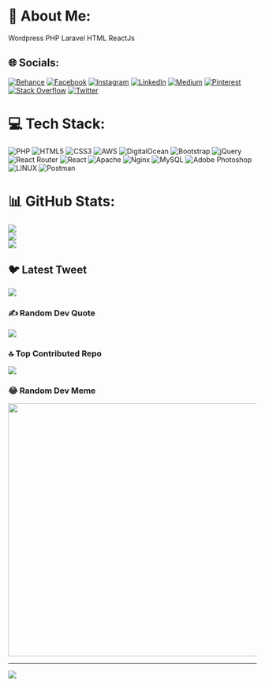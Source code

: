 # 💫 About Me:
Wordpress PHP Laravel HTML ReactJs


## 🌐 Socials:
[![Behance](https://img.shields.io/badge/Behance-1769ff?logo=behance&logoColor=white)](https://behance.net/deepakjerry) [![Facebook](https://img.shields.io/badge/Facebook-%231877F2.svg?logo=Facebook&logoColor=white)](https://facebook.com/deepak.kumardas.71653) [![Instagram](https://img.shields.io/badge/Instagram-%23E4405F.svg?logo=Instagram&logoColor=white)](https://instagram.com/deepakjerry786) [![LinkedIn](https://img.shields.io/badge/LinkedIn-%230077B5.svg?logo=linkedin&logoColor=white)](https://linkedin.com/in/deepak-kumar-1aaa06146/) [![Medium](https://img.shields.io/badge/Medium-12100E?logo=medium&logoColor=white)](https://medium.com/@@deepakjerry) [![Pinterest](https://img.shields.io/badge/Pinterest-%23E60023.svg?logo=Pinterest&logoColor=white)](https://pinterest.com/deepakjerry786sterco/) [![Stack Overflow](https://img.shields.io/badge/-Stackoverflow-FE7A16?logo=stack-overflow&logoColor=white)](https://stackoverflow.com/users/8567133) [![Twitter](https://img.shields.io/badge/Twitter-%231DA1F2.svg?logo=Twitter&logoColor=white)](https://twitter.com/deepakmarudih78) 

# 💻 Tech Stack:
![PHP](https://img.shields.io/badge/php-%23777BB4.svg?style=for-the-badge&logo=php&logoColor=white) ![HTML5](https://img.shields.io/badge/html5-%23E34F26.svg?style=for-the-badge&logo=html5&logoColor=white) ![CSS3](https://img.shields.io/badge/css3-%231572B6.svg?style=for-the-badge&logo=css3&logoColor=white) ![AWS](https://img.shields.io/badge/AWS-%23FF9900.svg?style=for-the-badge&logo=amazon-aws&logoColor=white) ![DigitalOcean](https://img.shields.io/badge/DigitalOcean-%230167ff.svg?style=for-the-badge&logo=digitalOcean&logoColor=white) ![Bootstrap](https://img.shields.io/badge/bootstrap-%23563D7C.svg?style=for-the-badge&logo=bootstrap&logoColor=white) ![jQuery](https://img.shields.io/badge/jquery-%230769AD.svg?style=for-the-badge&logo=jquery&logoColor=white) ![React Router](https://img.shields.io/badge/React_Router-CA4245?style=for-the-badge&logo=react-router&logoColor=white) ![React](https://img.shields.io/badge/react-%2320232a.svg?style=for-the-badge&logo=react&logoColor=%2361DAFB) ![Apache](https://img.shields.io/badge/apache-%23D42029.svg?style=for-the-badge&logo=apache&logoColor=white) ![Nginx](https://img.shields.io/badge/nginx-%23009639.svg?style=for-the-badge&logo=nginx&logoColor=white) ![MySQL](https://img.shields.io/badge/mysql-%2300f.svg?style=for-the-badge&logo=mysql&logoColor=white) ![Adobe Photoshop](https://img.shields.io/badge/adobephotoshop-%2331A8FF.svg?style=for-the-badge&logo=adobephotoshop&logoColor=white) ![LINUX](https://img.shields.io/badge/Linux-FCC624?style=for-the-badge&logo=linux&logoColor=black) ![Postman](https://img.shields.io/badge/Postman-FF6C37?style=for-the-badge&logo=postman&logoColor=white)
# 📊 GitHub Stats:
![](https://github-readme-stats.vercel.app/api?username=deepakjerry7861&theme=dark&hide_border=false&include_all_commits=false&count_private=false)<br/>
![](https://github-readme-streak-stats.herokuapp.com/?user=deepakjerry7861&theme=dark&hide_border=false)<br/>
![](https://github-readme-stats.vercel.app/api/top-langs/?username=deepakjerry7861&theme=dark&hide_border=false&include_all_commits=false&count_private=false&layout=compact)

## 🐦 Latest Tweet
[![](https://gtce.itsvg.in/api?username=deepakmarudih78)](https://github.com/VishwaGauravIn/github-twitter-card-embed)

### ✍️ Random Dev Quote
![](https://quotes-github-readme.vercel.app/api?type=horizontal&theme=radical)

### 🔝 Top Contributed Repo
![](https://github-contributor-stats.vercel.app/api?username=deepakjerry7861&limit=5&theme=dark&combine_all_yearly_contributions=true)

### 😂 Random Dev Meme
<img src="https://rm.up.railway.app/" width="512px"/>

---
[![](https://visitcount.itsvg.in/api?id=deepakjerry7861&icon=0&color=0)](https://visitcount.itsvg.in)

<!-- Proudly created with GPRM ( https://gprm.itsvg.in ) -->
